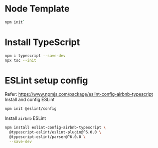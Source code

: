 # Node Template
```bash
npm init`
```

# Install TypeScript
```bash
npm i typescript --save-dev
npx tsc --init
```

# ESLint setup config
Refer: https://www.npmjs.com/package/eslint-config-airbnb-typescript
Install and config ESLint
```bash
npm init @eslint/config
```
Install `airbnb` ESLint
```bash
npm install eslint-config-airbnb-typescript \
  @typescript-eslint/eslint-plugin@^6.0.0 \
  @typescript-eslint/parser@^6.0.0 \
  --save-dev
```

